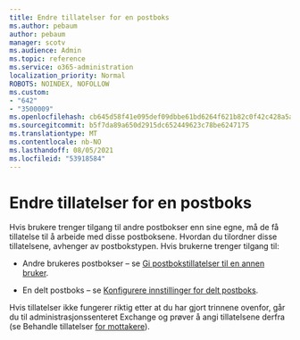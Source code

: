 ```yaml
---
title: Endre tillatelser for en postboks
ms.author: pebaum
author: pebaum
manager: scotv
ms.audience: Admin
ms.topic: reference
ms.service: o365-administration
localization_priority: Normal
ROBOTS: NOINDEX, NOFOLLOW
ms.custom:
- "642"
- "3500009"
ms.openlocfilehash: cb645d58f41e095def09dbbe61bd6264f621b82c0f42c428a5a88e702c0c950b
ms.sourcegitcommit: b5f7da89a650d2915dc652449623c78be6247175
ms.translationtype: MT
ms.contentlocale: nb-NO
ms.lasthandoff: 08/05/2021
ms.locfileid: "53918584"
---
```

# <a name="changing-permissions-on-a-mailbox"></a>Endre tillatelser for en postboks

Hvis brukere trenger tilgang til andre postbokser enn sine egne, må de få tillatelse til å arbeide med disse postboksene. Hvordan du tilordner disse tillatelsene, avhenger av postbokstypen. Hvis brukerne trenger tilgang til:
  
- Andre brukeres postbokser – se [Gi postbokstillatelser til en annen bruker](https://docs.microsoft.com/microsoft-365/admin/add-users/give-mailbox-permissions-to-another-user).
    
- En delt postboks – se [Konfigurere innstillinger for delt postboks](https://docs.microsoft.com/microsoft-365/admin/email/configure-a-shared-mailbox#add-or-remove-members).
    
Hvis tillatelser ikke fungerer riktig etter at du har gjort trinnene ovenfor, går du til administrasjonssenteret Exchange og prøver å angi tillatelsene derfra (se Behandle tillatelser [for mottakere](https://technet.microsoft.com/library/jj919240%28v=exchg.150%29.aspx)).
  
